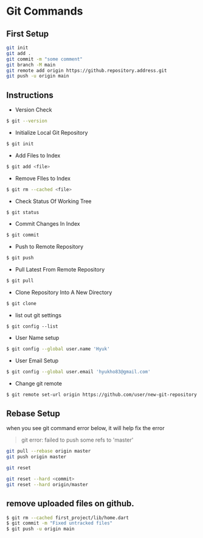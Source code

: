 # Git Commands

## First Setup
```bash
git init
git add .
git commit -m "some comment"
git branch -M main
git remote add origin https://github.repository.address.git
git push -u origin main
```

## Instructions
* Version Check
```bash
$ git --version
```

* Initialize Local Git Repository
```bash
$ git init
```

* Add Files to Index
```bash
$ git add <file>
```

* Remove FIles to Index
```bash
$ git rm --cached <file>
```

* Check Status Of Working Tree
```bash
$ git status
```

* Commit Changes In Index
```bash
$ git commit
```

* Push to Remote Repository
```bash
$ git push
```

* Pull Latest From Remote Repository
```bash
$ git pull
```

* Clone Repository Into A New Directory
```bash
$ git clone
```

* list out git settings
```base
$ git config --list
```

* User Name setup
```bash
$ git config --global user.name 'Hyuk'
```

* User Email Setup
```bash
$ git config --global user.email 'hyukho83@gmail.com'
```

* Change git remote
```bash
$ git remote set-url origin https://github.com/user/new-git-repository.git
```

## Rebase Setup
when you see git command error below, it will help fix the error
> git error: failed to push some refs to 'master'
```bash
git pull --rebase origin master
git push origin master
```

```bash
git reset

git reset --hard <commit>
git reset --hard origin/master
```

## remove uploaded files on github.
```bash
$ git rm --cached first_project/lib/home.dart
$ git commit -m "Fixed untracked files"
$ git push -u origin main
```

